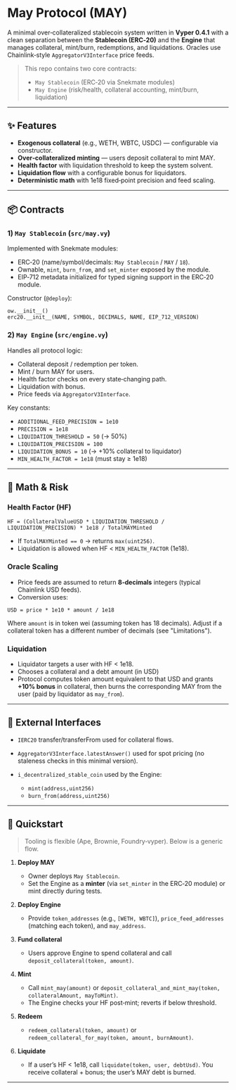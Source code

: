 # May Protocol (MAY)

A minimal over‑collateralized stablecoin system written in **Vyper 0.4.1** with a clean separation between the **Stablecoin (ERC‑20)** and the **Engine** that manages collateral, mint/burn, redemptions, and liquidations. Oracles use Chainlink‑style `AggregatorV3Interface` price feeds.

> This repo contains two core contracts:
>
> * `May Stablecoin` (ERC‑20 via Snekmate modules)
> * `May Engine` (risk/health, collateral accounting, mint/burn, liquidation)

---

## ✨ Features

* **Exogenous collateral** (e.g., WETH, WBTC, USDC) — configurable via constructor.
* **Over‑collateralized minting** — users deposit collateral to mint MAY.
* **Health factor** with liquidation threshold to keep the system solvent.
* **Liquidation flow** with a configurable bonus for liquidators.
* **Deterministic math** with 1e18 fixed‑point precision and feed scaling.

---

## 📦 Contracts

### 1) `May Stablecoin` (`src/may.vy`)

Implemented with Snekmate modules:

* ERC‑20 (name/symbol/decimals: `May Stablecoin` / `MAY` / `18`).
* Ownable, `mint`, `burn_from`, and `set_minter` exposed by the module.
* EIP‑712 metadata initialized for typed signing support in the ERC‑20 module.

Constructor (`@deploy`):

```vyper
ow.__init__()
erc20.__init__(NAME, SYMBOL, DECIMALS, NAME, EIP_712_VERSION)
```

### 2) `May Engine` (`src/engine.vy`)

Handles all protocol logic:

* Collateral deposit / redemption per token.
* Mint / burn MAY for users.
* Health factor checks on every state‑changing path.
* Liquidation with bonus.
* Price feeds via `AggregatorV3Interface`.

Key constants:

* `ADDITIONAL_FEED_PRECISION = 1e10`
* `PRECISION = 1e18`
* `LIQUIDATION_THRESHOLD = 50` (→ 50%)
* `LIQUIDATION_PRECISION = 100`
* `LIQUIDATION_BONUS = 10` (→ +10% collateral to liquidator)
* `MIN_HEALTH_FACTOR = 1e18` (must stay ≥ 1e18)

---

## 🧮 Math & Risk

### Health Factor (HF)

```
HF = (CollateralValueUSD * LIQUIDATION_THRESHOLD / LIQUIDATION_PRECISION) * 1e18 / TotalMAYMinted
```

* If `TotalMAYMinted == 0` → returns `max(uint256)`.
* Liquidation is allowed when HF < `MIN_HEALTH_FACTOR` (1e18).

### Oracle Scaling

* Price feeds are assumed to return **8‑decimals** integers (typical Chainlink USD feeds).
* Conversion uses:

```
USD = price * 1e10 * amount / 1e18
```

Where `amount` is in token wei (assuming token has 18 decimals). Adjust if a collateral token has a different number of decimals (see "Limitations").

### Liquidation

* Liquidator targets a user with HF < 1e18.
* Chooses a collateral and a debt amount (in USD)
* Protocol computes token amount equivalent to that USD and grants **+10% bonus** in collateral, then burns the corresponding MAY from the user (paid by liquidator as `may_from`).

---

## 🔗 External Interfaces

* `IERC20` transfer/transferFrom used for collateral flows.
* `AggregatorV3Interface.latestAnswer()` used for spot pricing (no staleness checks in this minimal version).
* `i_decentralized_stable_coin` used by the Engine:

  * `mint(address,uint256)`
  * `burn_from(address,uint256)`

---

## 🚀 Quickstart

> Tooling is flexible (Ape, Brownie, Foundry‑vyper). Below is a generic flow.

1. **Deploy MAY**

   * Owner deploys `May Stablecoin`.
   * Set the Engine as a **minter** (via `set_minter` in the ERC‑20 module) or mint directly during tests.

2. **Deploy Engine**

   * Provide `token_addresses` (e.g., `[WETH, WBTC]`), `price_feed_addresses` (matching each token), and `may_address`.

3. **Fund collateral**

   * Users approve Engine to spend collateral and call `deposit_collateral(token, amount)`.

4. **Mint**

   * Call `mint_may(amount)` or `deposit_collateral_and_mint_may(token, collateralAmount, mayToMint)`.
   * The Engine checks your HF post‑mint; reverts if below threshold.

5. **Redeem**

   * `redeem_collateral(token, amount)` or `redeem_collateral_for_may(token, amount, burnAmount)`.

6. **Liquidate**

   * If a user’s HF < 1e18, call `liquidate(token, user, debtUsd)`. You receive collateral + bonus; the user’s MAY debt is burned.

---



